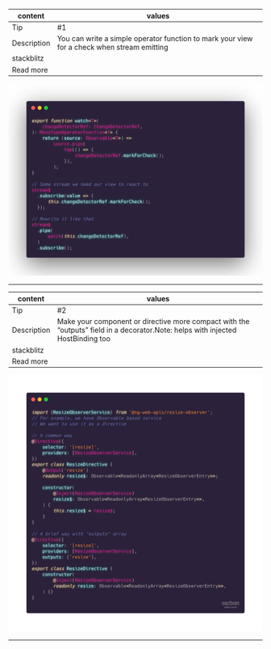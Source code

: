 content | values
------- | ------
Tip | #1
Description | You can write a simple operator function to mark your view for a check when stream emitting
stackblitz | 
Read more | 

![roman_sedov_tip](https://github.com/sksaifuddin/angular-rxjs-tips/blob/master/contents/masters/Roman_Sedov/assets/roman_sedov_1.jpg)
<hr>

content | values
------- | ------
Tip | #2
Description | Make your component or directive more compact with the “outputs” field in a decorator.Note: helps with injected HostBinding too
stackblitz |
Read more | 

![roman_sedov_tip](https://github.com/sksaifuddin/angular-rxjs-tips/blob/master/contents/masters/Roman_Sedov/assets/roman_sedov_2.jpg)
<hr>